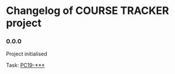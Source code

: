 # Changelog of COURSE TRACKER project

### 0.0.0

Project initialised

Task: [PC19-***](https://saritasa.atlassian.net/browse/PC19-***)
